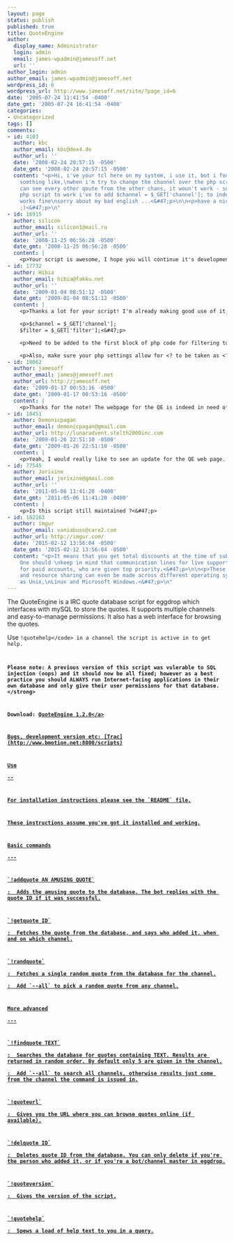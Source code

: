 ```yaml
---
layout: page
status: publish
published: true
title: QuoteEngine
author:
  display_name: Administrator
  login: admin
  email: james-wpadmin@jamesoff.net
  url: ''
author_login: admin
author_email: james-wpadmin@jamesoff.net
wordpress_id: 6
wordpress_url: http://www.jamesoff.net/site/?page_id=6
date: '2005-07-24 11:41:54 -0400'
date_gmt: '2005-07-24 16:41:54 -0400'
categories:
- Uncategorized
tags: []
comments:
- id: 4103
  author: kbc
  author_email: kbc@dex4.de
  author_url: ''
  date: '2008-02-24 20:57:15 -0500'
  date_gmt: '2008-02-24 20:57:15 -0500'
  content: "<p>Hi, i've your tcl here on my system, i use it, but i found a bug or
    somthing like,\nwhen i'm try to change the channel over the php script, that i
    can see every other qoute from the other chans, it woun't work - so to get the
    php script to work i've to add $channel = $_GET['channel']; to index.php and it
    works fine\nsorry about my bad english ...<&#47;p>\n\n<p>have a nice day \nkbc
    ;)<&#47;p>\n"
- id: 16915
  author: silicon
  author_email: silicon1@mail.ru
  author_url: ''
  date: '2008-11-25 06:56:28 -0500'
  date_gmt: '2008-11-25 06:56:28 -0500'
  content: |
    <p>Your script is awesome, I hope you will continue it's development or at least support.<&#47;p>
- id: 17732
  author: Hibia
  author_email: hibia@fakku.net
  author_url: ''
  date: '2009-01-04 08:51:12 -0500'
  date_gmt: '2009-01-04 08:51:12 -0500'
  content: |
    <p>Thanks a lot for your script! I'm already making good use of it, and just to note on kbc's note.<&#47;p>

    <p>$channel = $_GET['channel'];
    $filter = $_GET['filter'];<&#47;p>

    <p>Need to be added to the first block of php code for filtering to work too.<&#47;p>

    <p>Also, make sure your php settings allow for <? to be taken as <?php, that is a requirement in this script.<&#47;p>
- id: 18062
  author: jamesoff
  author_email: james@jamesoff.net
  author_url: http://jamesoff.net
  date: '2009-01-17 00:53:16 -0500'
  date_gmt: '2009-01-17 00:53:16 -0500'
  content: |
    <p>Thanks for the note! The webpage for the QE is indeed in need of some Best Practices; I keep meaning to fix it properly but never seem to get round to it...<&#47;p>
- id: 18451
  author: Demonicpagan
  author_email: demonicpagan@gmail.com
  author_url: http://lunaradvent.stelth2000inc.com
  date: '2009-01-26 22:51:10 -0500'
  date_gmt: '2009-01-26 22:51:10 -0500'
  content: |
    <p>Yeah, I would really like to see an update for the QE web page. I've done a few mods to it as you could see in my link. But there were some things I haven't been able to figure out with preg_match and preg_replace.<&#47;p>
- id: 77545
  author: Jorixine
  author_email: jorixine@gmail.com
  author_url: ''
  date: '2011-05-06 11:41:20 -0400'
  date_gmt: '2011-05-06 11:41:20 -0400'
  content: |
    <p>Is this script still maintained ?<&#47;p>
- id: 182163
  author: imgur
  author_email: vaniabuss@care2.com
  author_url: http://imgur.com/
  date: '2015-02-12 13:56:04 -0500'
  date_gmt: '2015-02-12 13:56:04 -0500'
  content: "<p>It means that you get total discounts at the time of subscription.
    One should \nkeep in mind that communication lines for live support are kept open
    for paid accounts, who are given top priority.<&#47;p>\n\n<p>These connections
    and resource sharing can even be made across different operating systems such
    as Unix,\nLinux and Microsoft Windows.<&#47;p>\n"
---
```

<p>The QuoteEngine is a IRC quote database script for eggdrop which interfaces with mySQL to store the quotes. It supports multiple channels and easy-to-manage permissions. It also has a web interface for browsing the quotes.</p>
<p>Use <code>!quotehelp<&#47;code> in a channel the script is active in to get help.</p>
<p><strong>Please note: A previous version of this script was vulerable to SQL injection (oops) and it should now be all fixed; however as a best practice you should ALWAYS run Internet-facing applications in their own database and only give their user permissions for that database.<&#47;strong></p>
<p>Download: <a href='http:&#47;&#47;jamesoff.net&#47;site&#47;wp-content&#47;uploads&#47;2008&#47;01&#47;quoteengine-120tar.gz' title='QuoteEngine 1.2.0'>QuoteEngine 1.2.0<&#47;a></p>
<p>Bugs, development version etc: [Trac](http:&#47;&#47;www.bmotion.net:8000&#47;scripts)</p>
<p>Use<br />
--</p>
<p>For installation instructions please see the `README` file.</p>
<p>These instructions assume you've got it installed and working.</p>
<p>Basic commands<br />
---</p>
<p>`!addquote AN AMUSING QUOTE`<br />
:  Adds the amusing quote to the database. The bot replies with the quote ID if it was successful.</p>
<p>`!getquote ID`<br />
:  Fetches the quote from the database, and says who added it, when and on which channel.</p>
<p>`!randquote`<br />
:  Fetches a single random quote from the database for the channel.<br />
:  Add `--all` to pick a random quote from any channel.</p>
<p>More advanced<br />
---</p>
<p>`!findquote TEXT`<br />
:  Searches the database for quotes containing TEXT. Results are returned in random order. By default only 5 are given in the channel.<br />
:  Add `--all` to search all channels, otherwise results just come from the channel the command is issued in.</p>
<p>`!quoteurl`<br />
:  Gives you the URL where you can browse quotes online (if available).</p>
<p>`!delquote ID`<br />
:  Deletes quote ID from the database. You can only delete if you're the person who added it, or if you're a bot&#47;channel master in eggdrop.</p>
<p>`!quoteversion`<br />
:  Gives the version of the script.</p>
<p>`!quotehelp`<br />
:  Spews a load of help text to you in a query.</p>

